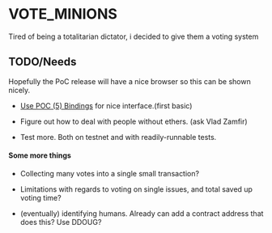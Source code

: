 # VOTE_MINIONS
Tired of being a totalitarian dictator, i decided to give them a voting system

## TODO/Needs
Hopefully the PoC release will have a nice browser so this can be shown nicely.

* [Use POC (5) Bindings](https://github.com/ethereum/cpp-ethereum/wiki/PoC-5-JS-Bindings)
  for nice interface.(first basic)

* Figure out how to deal with people without ethers. (ask Vlad Zamfir)

* Test more. Both on testnet and with readily-runnable tests.

#### Some more things

* Collecting many votes into a single small transaction?

* Limitations with regards to voting on single issues, and total saved up voting
  time?

* (eventually) identifying humans. Already can add a contract address that does
  this? Use DDOUG?
